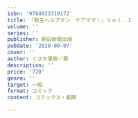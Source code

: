 ```yaml
---
isbn: '9784023319172'
title: 『新生ヘルプマン　ケアママ！』Ｖｏｌ．１
volume: ''
series: ''
publisher: 朝日新聞出版
pubdate: '2020-09-07'
cover: ''
author: くさか里樹／著
description: ''
price: '720'
genre: ''
target: 一般
format: コミック
content: コミックス・劇画

---
```

